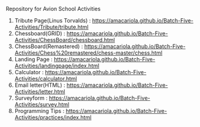 Repository for Avion School Activities

1. Tribute Page(Linus Torvalds) : https://amacariola.github.io/Batch-Five-Activities/Tribute/tribute.html
2. Chessboard(GRID) : https://amacariola.github.io/Batch-Five-Activities/ChessBoard/chessboard.html
3. ChessBoard(Remastered) : https://amacariola.github.io/Batch-Five-Activities/Chess%20remastered/chess-master/chess.html
4. Landing Page : https://amacariola.github.io/Batch-Five-Activities/landingpage/index.html
5. Calculator : https://amacariola.github.io/Batch-Five-Activities/calculator.html
6. Email letter(HTML) : https://amacariola.github.io/Batch-Five-Activities/letter.html
7. Surveyform : https://amacariola.github.io/Batch-Five-Activities/survey.html
8. Programming Tips : https://amacariola.github.io/Batch-Five-Activities/practices/index.html
